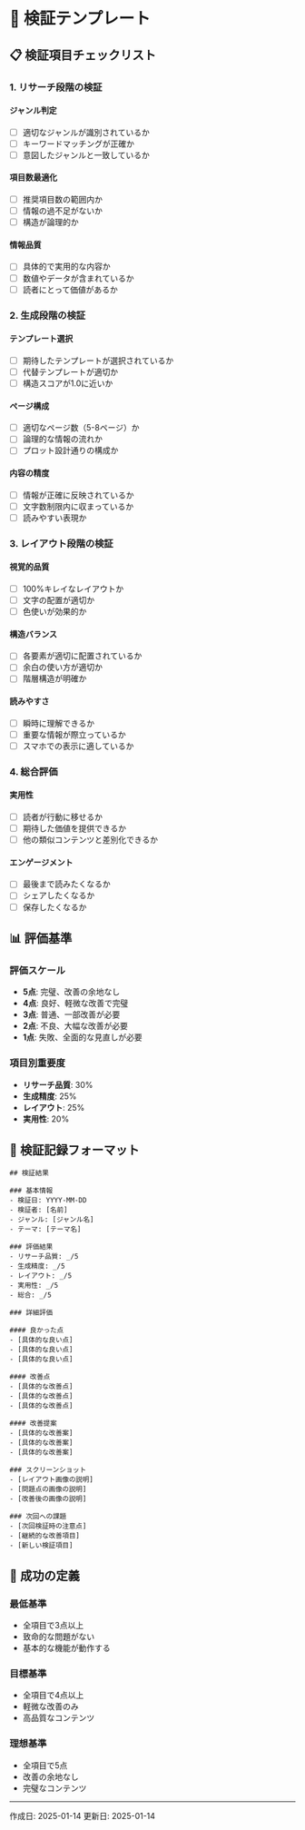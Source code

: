 # 🧪 検証テンプレート

## 📋 検証項目チェックリスト

### 1. リサーチ段階の検証

#### ジャンル判定
- [ ] 適切なジャンルが識別されているか
- [ ] キーワードマッチングが正確か
- [ ] 意図したジャンルと一致しているか

#### 項目数最適化
- [ ] 推奨項目数の範囲内か
- [ ] 情報の過不足がないか
- [ ] 構造が論理的か

#### 情報品質
- [ ] 具体的で実用的な内容か
- [ ] 数値やデータが含まれているか
- [ ] 読者にとって価値があるか

### 2. 生成段階の検証

#### テンプレート選択
- [ ] 期待したテンプレートが選択されているか
- [ ] 代替テンプレートが適切か
- [ ] 構造スコアが1.0に近いか

#### ページ構成
- [ ] 適切なページ数（5-8ページ）か
- [ ] 論理的な情報の流れか
- [ ] プロット設計通りの構成か

#### 内容の精度
- [ ] 情報が正確に反映されているか
- [ ] 文字数制限内に収まっているか
- [ ] 読みやすい表現か

### 3. レイアウト段階の検証

#### 視覚的品質
- [ ] 100%キレイなレイアウトか
- [ ] 文字の配置が適切か
- [ ] 色使いが効果的か

#### 構造バランス
- [ ] 各要素が適切に配置されているか
- [ ] 余白の使い方が適切か
- [ ] 階層構造が明確か

#### 読みやすさ
- [ ] 瞬時に理解できるか
- [ ] 重要な情報が際立っているか
- [ ] スマホでの表示に適しているか

### 4. 総合評価

#### 実用性
- [ ] 読者が行動に移せるか
- [ ] 期待した価値を提供できるか
- [ ] 他の類似コンテンツと差別化できるか

#### エンゲージメント
- [ ] 最後まで読みたくなるか
- [ ] シェアしたくなるか
- [ ] 保存したくなるか

## 📊 評価基準

### 評価スケール
- **5点**: 完璧、改善の余地なし
- **4点**: 良好、軽微な改善で完璧
- **3点**: 普通、一部改善が必要
- **2点**: 不良、大幅な改善が必要
- **1点**: 失敗、全面的な見直しが必要

### 項目別重要度
- **リサーチ品質**: 30%
- **生成精度**: 25%
- **レイアウト**: 25%
- **実用性**: 20%

## 📝 検証記録フォーマット

```
## 検証結果

### 基本情報
- 検証日: YYYY-MM-DD
- 検証者: [名前]
- ジャンル: [ジャンル名]
- テーマ: [テーマ名]

### 評価結果
- リサーチ品質: _/5
- 生成精度: _/5
- レイアウト: _/5
- 実用性: _/5
- 総合: _/5

### 詳細評価

#### 良かった点
- [具体的な良い点]
- [具体的な良い点]
- [具体的な良い点]

#### 改善点
- [具体的な改善点]
- [具体的な改善点]
- [具体的な改善点]

#### 改善提案
- [具体的な改善案]
- [具体的な改善案]
- [具体的な改善案]

### スクリーンショット
- [レイアウト画像の説明]
- [問題点の画像の説明]
- [改善後の画像の説明]

### 次回への課題
- [次回検証時の注意点]
- [継続的な改善項目]
- [新しい検証項目]
```

## 🎯 成功の定義

### 最低基準
- 全項目で3点以上
- 致命的な問題がない
- 基本的な機能が動作する

### 目標基準
- 全項目で4点以上
- 軽微な改善のみ
- 高品質なコンテンツ

### 理想基準
- 全項目で5点
- 改善の余地なし
- 完璧なコンテンツ

---

作成日: 2025-01-14
更新日: 2025-01-14